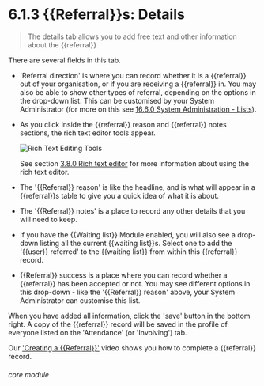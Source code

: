 # 6.1.3  <i class="fa fa-redo-alt"></i>  {{Referral}}s: Details

> The details tab allows you to add free text and other information about the {{referral}}



There are several fields in this tab.

- 'Referral direction' is where you can record whether it is a {{referral}} out of your organisation, or if you are receiving a {{referral}} in. You may also be able to show other types of referral, depending on the options in the drop-down list. This can be customised by your System Administrator (for more on this see [16.6.0 System Administration - Lists](/help/index/p/16.6.0)).

- As you click inside the {{referral}} reason and {{referral}} notes sections, the rich text editor tools appear. 
  
  ![Rich Text Editing Tools](6.1.3a.png)
  
  See section [3.8.0 Rich text editor](/help/index/p/3.8.0) for more information about using the rich text editor. 

- The '{{Referral}} reason' is like the headline, and is what will appear in a {{referral}}s table to give you a quick idea of what it is about. 
- The '{{Referral}} notes' is a place to record any other details that you will need to keep.
- If you have the {{Waiting list}} Module enabled, you will also see a drop-down listing all the current {{waiting list}}s. Select one to add the '{{user}} referred' to the {{waiting list}} from within this {{referral}} record.  
- {{Referral}} success is a place where you can record whether a {{referral}} has been accepted or not. You may see different options in this drop-down - like the '{{Referral}} reason' above, your System Administrator can customise this list. 

When you have added all information, click the 'save' button in the bottom right. A copy of the {{referral}} record will be saved in the profile of everyone listed on the 'Attendance' (or 'Involving') tab. 

Our ['Creating a {{Referral}}'](/help/index/p/51.3.1) video shows you how to complete a {{referral}} record.


###### core module

